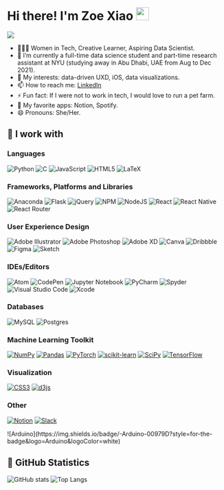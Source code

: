 # Hi there! I'm Zoe Xiao <img src="https://media.giphy.com/media/hvRJCLFzcasrR4ia7z/giphy.gif" width="30px">

<!-- https://github.com/antonkomarev/github-profile-views-counter -->
![](https://komarev.com/ghpvc/?username=zoexiao0516)

- 🙋🏻‍♀️ Women in Tech, Creative Learner, Aspiring Data Scientist.
- 🔭 I’m currently a full-time data science student and part-time research assistant at NYU (studying away in Abu Dhabi, UAE from Aug to Dec 2021).
- 🌱 My interests: data-driven UXD, iOS, data visualizations.
- 📫 How to reach me: [LinkedIn](https://www.linkedin.com/in/zoe-yajie-xiao-078552186/)
- ⚡ Fun fact: If I were not to work in tech, I would love to run a pet farm.
- 💛 My favorite apps: Notion, Spotify.
- 😄 Pronouns: She/Her.

## 💼 I work with 

### Languages
 
 ![Python](https://img.shields.io/badge/python-3670A0?style=for-the-badge&logo=python&logoColor=ffdd54)
 ![C](https://img.shields.io/badge/c-%2300599C.svg?style=for-the-badge&logo=c&logoColor=white)
 ![JavaScript](https://img.shields.io/badge/javascript-%23323330.svg?style=for-the-badge&logo=javascript&logoColor=%23F7DF1E)
 ![HTML5](https://img.shields.io/badge/html5-%23E34F26.svg?style=for-the-badge&logo=html5&logoColor=white)
 ![LaTeX](https://img.shields.io/badge/latex-%23008080.svg?style=for-the-badge&logo=latex&logoColor=white)
 
### Frameworks, Platforms and Libraries
 ![Anaconda](https://img.shields.io/badge/Anaconda-%2344A833.svg?style=for-the-badge&logo=anaconda&logoColor=white)
 ![Flask](https://img.shields.io/badge/flask-%23000.svg?style=for-the-badge&logo=flask&logoColor=white)
 ![jQuery](https://img.shields.io/badge/jquery-%230769AD.svg?style=for-the-badge&logo=jquery&logoColor=white)
 ![NPM](https://img.shields.io/badge/NPM-%23000000.svg?style=for-the-badge&logo=npm&logoColor=white)
 ![NodeJS](https://img.shields.io/badge/node.js-6DA55F?style=for-the-badge&logo=node.js&logoColor=white)
 ![React](https://img.shields.io/badge/react-%2320232a.svg?style=for-the-badge&logo=react&logoColor=%2361DAFB)
 ![React Native](https://img.shields.io/badge/react_native-%2320232a.svg?style=for-the-badge&logo=react&logoColor=%2361DAFB)
 ![React Router](https://img.shields.io/badge/React_Router-CA4245?style=for-the-badge&logo=react-router&logoColor=white)

### User Experience Design
 ![Adobe Illustrator](https://img.shields.io/badge/adobeillustrator-%23FF9A00.svg?style=for-the-badge&logo=adobeillustrator&logoColor=white)
 ![Adobe Photoshop](https://img.shields.io/badge/adobephotoshop-%2331A8FF.svg?style=for-the-badge&logo=adobephotoshop&logoColor=white)
 ![Adobe XD](https://img.shields.io/badge/Adobe%20XD-470137?style=for-the-badge&logo=Adobe%20XD&logoColor=#FF61F6)
 ![Canva](https://img.shields.io/badge/Canva-%2300C4CC.svg?style=for-the-badge&logo=Canva&logoColor=white)
 ![Dribbble](https://img.shields.io/badge/Dribbble-EA4C89?style=for-the-badge&logo=dribbble&logoColor=white)
 ![Figma](https://img.shields.io/badge/figma-%23F24E1E.svg?style=for-the-badge&logo=figma&logoColor=white)
 ![Sketch](https://img.shields.io/badge/Sketch-FFB387?style=for-the-badge&logo=sketch&logoColor=black)
 
### IDEs/Editors
 ![Atom](https://img.shields.io/badge/Atom-%2366595C.svg?style=for-the-badge&logo=atom&logoColor=white)
 ![CodePen](https://img.shields.io/badge/CodePen-white?style=for-the-badge&logo=codepen&logoColor=black)
 ![Jupyter Notebook](https://img.shields.io/badge/jupyter-%23FA0F00.svg?style=for-the-badge&logo=jupyter&logoColor=white)
 ![PyCharm](https://img.shields.io/badge/pycharm-143?style=for-the-badge&logo=pycharm&logoColor=black&color=black&labelColor=green)
 ![Spyder](https://img.shields.io/badge/Spyder-838485?style=for-the-badge&logo=spyder%20ide&logoColor=maroon)
 ![Visual Studio Code](https://img.shields.io/badge/Visual%20Studio%20Code-0078d7.svg?style=for-the-badge&logo=visual-studio-code&logoColor=white)
 ![Xcode](https://img.shields.io/badge/Xcode-007ACC?style=for-the-badge&logo=Xcode&logoColor=white)
 
### Databases
 ![MySQL](https://img.shields.io/badge/mysql-%2300f.svg?style=for-the-badge&logo=mysql&logoColor=white)
 ![Postgres](https://img.shields.io/badge/postgres-%23316192.svg?style=for-the-badge&logo=postgresql&logoColor=white)

<p align="left"> 

<h3>Machine Learning Toolkit</h3>
 <a href="https://numpy.org/" target="_blank"><img alt="NumPy" src="https://img.shields.io/badge/numpy-013243?style=for-the-badge&logo=numpy&logoColor=white"/></a>
 <a href="https://pandas.pydata.org/" target="_blank"><img alt="Pandas" src="https://img.shields.io/badge/pandas-150458?style=for-the-badge&logo=pandas&logoColor=white"/></a>
 <a href="https://pytorch.org/" target="_blank"><img alt="PyTorch" src="https://img.shields.io/badge/PyTorch-EE4C2C?style=for-the-badge&logo=PyTorch&logoColor=white"/></a>
 <a href="https://scikit-learn.org/" target="_blank"> <img alt="scikit-learn" src="https://img.shields.io/badge/scikit--learn-F7931E?style=for-the-badge&logo=scikit-learn&logoColor=white"/></a>
 <a href="https://www.scipy.org/" target="_blank"> <img alt="SciPy" src="https://img.shields.io/badge/scipy-8CAAE6?style=for-the-badge&logo=scipy&logoColor=white"/></a>
 <a href="https://www.tensorflow.org" target="_blank"><img alt="TensorFlow" src="https://img.shields.io/badge/TensorFlow-FF6F00?style=for-the-badge&logo=TensorFlow&logoColor=white"/></a>

<h3>Visualization</h3>
 <a href="https://www.w3.org/Style/CSS/" target="_blank"><img alt="CSS3" src="https://img.shields.io/badge/css3-1572B6?style=for-the-badge&logo=css3&logoColor=white"/></a>
 <a href="https://d3js.org/" target="_blank"> <img alt="d3js" src="https://img.shields.io/badge/d3.js-F9A03C?style=for-the-badge&logo=d3.js&logoColor=white"/></a>

<h3>Other</h3>
 <a href="https://www.notion.so/" target="_blank"><img alt="Notion" src="https://img.shields.io/badge/-Notion-black?style=for-the-badge&logo=notion&logoColor=white"/></a>
 <a href="https://slack.com/" target="_blank"><img alt="Slack" src="https://img.shields.io/badge/-Slack-4A154B?style=for-the-badge&logo=slack&logoColor=white"/></a>

</p>
 ![Arduino](https://img.shields.io/badge/-Arduino-00979D?style=for-the-badge&logo=Arduino&logoColor=white)


## 📖 GitHub Statistics
<!-- github stats: https://github.com/anuraghazra/github-readme-stats/blame/master/themes/README.md -->
![GitHub stats](https://github-readme-stats.vercel.app/api?username=zoexiao0516&show_icons=true&theme=onedark)
![Top Langs](https://github-readme-stats.vercel.app/api/top-langs/?username=zoexiao0516&theme=onedark&layout=compact)

<!-- ### ☘️ Recents on Spotify -->
<!-- ![Spotify Recently Played](https://spotify-recently-played-readme.vercel.app/api?user=ggywkd9nt6vegkmhz329pblss) -->

<!--
**zoexiao0516/zoexiao0516** is a ✨ _special_ ✨ repository because its `README.md` (this file) appears on your GitHub profile.

Here are some ideas to get you started:

- 🔭 I’m currently working on ...
- 🌱 I’m currently learning ...
- 👯 I’m looking to collaborate on ...
- 🤔 I’m looking for help with ...
- 💬 Ask me about ...
- 📫 How to reach me: ...
- 😄 Pronouns: ...
- ⚡ Fun fact: ...
-->
